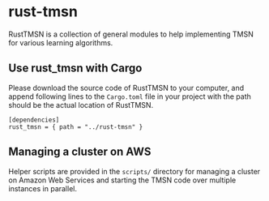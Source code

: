 # rust-tmsn

RustTMSN is a collection of general modules to help implementing TMSN
for various learning algorithms.

## Use rust_tmsn with Cargo

Please download the source code of RustTMSN to your computer, and
append following lines to the `Cargo.toml` file in your project
with the path should be the actual location of RustTMSN.

```
[dependencies]
rust_tmsn = { path = "../rust-tmsn" }
```

## Managing a cluster on AWS

Helper scripts are provided in the `scripts/` directory for managing a cluster
on Amazon Web Services and starting the TMSN code over multiple instances in parallel.